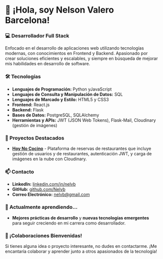 # 👋 ¡Hola, soy Nelson Valero Barcelona!

### 💻 Desarrollador Full Stack
Enfocado en el desarrollo de aplicaciones web utilizando tecnologías modernas, con conocimientos en Frontend y Backend. Apasionado por crear soluciones eficientes y escalables, y siempre en búsqueda de mejorar mis habilidades en desarrollo de software.

### 🛠️ Tecnologías
- **Lenguajes de Programación:** Python yJavaScript
- **Lenguajes de Consulta y Manipulación de Datos:** SQL
- **Lenguajes de Marcado y Estilo:** HTML5 y CSS3
- **Frontend:** React.js
- **Backend:** Flask
- **Bases de Datos:** PostgreSQL, SQLAlchemy
- **Herramientas y APIs:** JWT (JSON Web Tokens), Flask-Mail, Cloudinary (gestión de imágenes)

### 🚀 Proyectos Destacados
- **[Hoy No Cocino](https://github.com/Nelvb/Proyecto-Hoy-No-Cocino)** - Plataforma de reservas de restaurantes que incluye gestión de usuarios y de restaurantes, autenticación JWT, y carga de imágenes en la nube con Cloudinary.

### 📫 Contacto
- **LinkedIn:** [linkedin.com/in/nelvb](https://linkedin.com/in/nelvb)
- **GitHub:** [github.com/Nelvb](https://github.com/Nelvb)
- **Correo Electrónico:** nelvb@gmail.com

### 🌱 Actualmente aprendiendo...
- **Mejores prácticas de desarrollo** y **nuevas tecnologías emergentes** para seguir creciendo en mi carrera como desarrollador.

### 🤝 ¡Colaboraciones Bienvenidas!
Si tienes alguna idea o proyecto interesante, no dudes en contactarme. ¡Me encantaría colaborar y aprender junto a otros apasionados de la tecnología!

